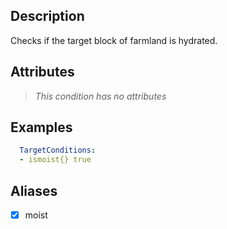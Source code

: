 ## Description
Checks if the target block of farmland is hydrated.


## Attributes
>*This condition has no attributes*


## Examples
```yml
  TargetConditions:
  - ismoist{} true
```

## Aliases
  - [x] moist
